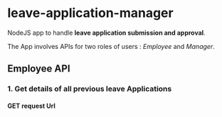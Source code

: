 # leave-application-manager
NodeJS app to handle **leave application submission and approval**.

The App involves APIs for two roles of users : _Employee_ and _Manager_.

## Employee API
### 1. Get details of all previous leave Applications
#### GET request Url 


